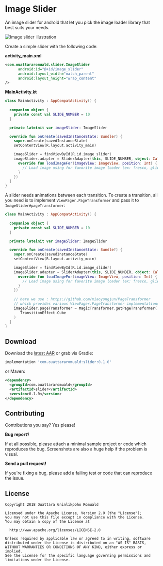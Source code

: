 # Image Slider

An image slider for android that let you pick the image loader library that best suits your needs.

![Image slider illustration](https://imgur.com/8GtpKr6.gif)

Create a simple slider with the following code:

**activity_main.xml**
```xml
<com.ouattararomuald.slider.ImageSlider
      android:id="@+id/image_slider"
      android:layout_width="match_parent"
      android:layout_height="wrap_content"
/>
```

**MainActivity.kt**
```kotlin
class MainActivity : AppCompatActivity() {
  
  companion object {
    private const val SLIDE_NUMBER = 10
  }

  private lateinit var imageSlider: ImageSlider

  override fun onCreate(savedInstanceState: Bundle?) {
    super.onCreate(savedInstanceState)
    setContentView(R.layout.activity_main)

    imageSlider = findViewById(R.id.image_slider)
    imageSlider.adapter = SliderAdapter(this, SLIDE_NUMBER, object: Callback {
      override fun loadImageFor(imageView: ImageView, position: Int) {
        // Load image using for favorite image loader (ex: fresco, glide or picasso...)
      }
    })
  }
}
```

A slider needs animations between each transition. To create a transition, all you need is to implement `ViewPager.PageTransformer` and pass it to `ImageSlider#pageTransformer`:

```kotlin
class MainActivity : AppCompatActivity() {
  
  companion object {
    private const val SLIDE_NUMBER = 10
  }

  private lateinit var imageSlider: ImageSlider

  override fun onCreate(savedInstanceState: Bundle?) {
    super.onCreate(savedInstanceState)
    setContentView(R.layout.activity_main)

    imageSlider = findViewById(R.id.image_slider)
    imageSlider.adapter = SliderAdapter(this, SLIDE_NUMBER, object: Callback {
      override fun loadImageFor(imageView: ImageView, position: Int) {
        // Load image using for favorite image loader (ex: fresco, glide or picasso...)
      }
    })
    
    // here we use : https://github.com/miaoyongjun/PageTransformer
    // which provides various ViewPager.PageTransformer implementations.
    imageSlider.pageTransformer = MagicTransformer.getPageTransformer(
       TransitionEffect.Cube
    )
  }
}
```

## Download

Download the [latest AAR](https://search.maven.org/#search%7Cga%7C1%7Cg%3A%22com.ouattararomuald%22%20AND%20a%3A%22slider%22) or grab via Gradle:

```gradle
implementation 'com.ouattararomuald:slider:0.1.0'
```

or Maven:

```xml
<dependency>
  <groupId>com.ouattararomuald</groupId>
  <artifactId>slider</artifactId>
  <version>0.1.0</version>
</dependency>
```

## Contributing

Contributions you say? Yes please!

**Bug report?**

If at all possible, please attach a minimal sample project or code which reproduces the bug.
Screenshots are also a huge help if the problem is visual.

**Send a pull request!**

If you're fixing a bug, please add a failing test or code that can reproduce the issue.

## License

```
Copyright 2018 Ouattara Gninlikpoho Romuald

Licensed under the Apache License, Version 2.0 (the "License");
you may not use this file except in compliance with the License.
You may obtain a copy of the License at

  http://www.apache.org/licenses/LICENSE-2.0

Unless required by applicable law or agreed to in writing, software
distributed under the License is distributed on an "AS IS" BASIS,
WITHOUT WARRANTIES OR CONDITIONS OF ANY KIND, either express or implied.
See the License for the specific language governing permissions and
limitations under the License.
```
